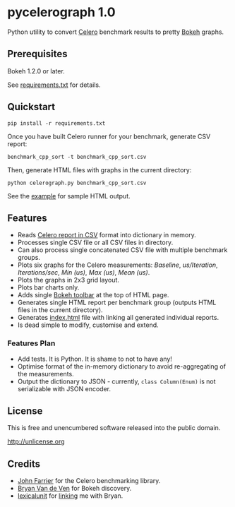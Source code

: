 # pycelerograph 1.0

Python utility to convert [Celero](https://github.com/DigitalInBlue/Celero) benchmark
results to pretty [Bokeh](http://bokeh.pydata.org/) graphs.

## Prerequisites

Bokeh 1.2.0 or later.

See [requirements.txt](requirements.txt) for details.

## Quickstart

```
pip install -r requirements.txt
```

Once you have built Celero runner for your benchmark, generate CSV report:

```
benchmark_cpp_sort -t benchmark_cpp_sort.csv
```

Then, generate HTML files with graphs in the current directory:

```
python celerograph.py benchmark_cpp_sort.csv
```

See the [example](https://mloskot.github.io/pycelerograph/example/) for sample HTML output.

## Features

* Reads [Celero report in CSV](https://github.com/DigitalInBlue/Celero/blob/master/README.md) format into dictionary in memory.
* Processes single CSV file or all CSV files in directory.
* Can also process single concatenated CSV file with multiple benchmark groups.
* Plots six graphs for the Celero measurements: *Baseline*, *us/Iteration*, *Iterations/sec*, *Min (us)*, *Max (us)*, *Mean (us)*.
* Plots the graphs in 2x3 grid layout.
* Plots bar charts only.
* Adds single [Bokeh toolbar](http://bokeh.pydata.org/en/latest/docs/user_guide/tools.html) at the top of HTML page.
* Generates single HTML report per benchmark group (outputs HTML files in the current directory).
* Generates [index.html](https://mloskot.github.io/string_benchmark/results/index.html) file with linking all generated individual reports.
* Is dead simple to modify, customise and extend.

### Features Plan

* Add tests. It is Python. It is shame to not to have any!
* Optimise format of the in-memory dictionary  to avoid re-aggregating of the measurements.
* Output the dictionary to JSON - currently, `class Column(Enum)` is not serializable with JSON encoder.

## License

This is free and unencumbered software released into the public domain.

http://unlicense.org

## Credits

* [John Farrier](https://github.com/DigitalInBlue/) for the Celero benchmarking library.
* [Bryan Van de Ven](https://github.com/bryevdv) for Bokeh discovery.
* [lexicalunit](https://github.com/lexicalunit) for [linking](https://github.com/lexicalunit/nanodbc/pull/258) me with Bryan.

